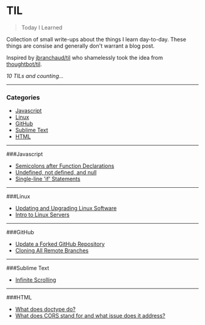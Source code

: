# TIL
> Today I Learned

Collection of small write-ups about the things I learn day-to-day. These things are consise and generally don't warrant a blog post. 

Inspired by [jbranchaud/til](https://github.com/jbranchaud/til) who shamelessly took the idea from [thoughtbot/til](https://github.com/thoughtbot/til).

_10 TILs and counting..._

---
### Categories

* [Javascript](#javascript)
* [Linux](#linux)
* [GitHub](#github)
* [Sublime Text](#sublime-text)
* [HTML](#html)

---
###Javascript

- [Semicolons after Function Declarations](javascript/semicolons-function-declarations.md)
- [Undefined, not defined, and null](javascript/undefined-notDefined-null.md)
- [Single-line 'if' Statements](javascript/single-line-ifs.md)

---
###Linux

- [Updating and Upgrading Linux Software](linux/updating-upgrading-linux.md)
- [Intro to Linux Servers](linux/linux-servers.md)

---
###GitHub

- [Update a Forked GitHub Repository](GitHub/updating-forked-repo.md)
- [Cloning All Remote Branches](GitHub/clone-all-branches.md)

---
###Sublime Text

* [Infinite Scrolling](SublimeText/infinite-scroll.md)

---
###HTML

- [What does doctype do?](Html/doctype.md)
- [What does CORS stand for and what issue does it address?](Html/CORS.md)
